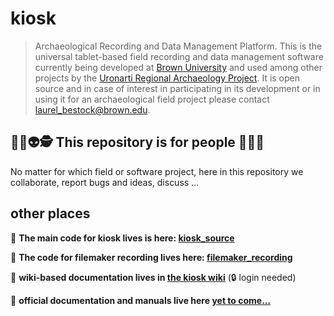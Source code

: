 # kiosk 
> Archaeological Recording and Data Management Platform.
This is the universal tablet-based field recording and data management software currently being developed at [Brown University](https://www.brown.edu/academics/archaeology/content/uronarti-regional-archaeology-project-sudan) and used among other projects by the [Uronarti Regional Archaeology Project](https://blogs.brown.edu/archaeology/fieldwork/uronarti/). It is open source and in case of interest in participating in its development or in using it for an archaeological field project please contact [laurel_bestock@brown.edu](https://vivo.brown.edu/display/lbestock#All).
 
## 🤸🏿👽🕵️ This repository is for people 🤸🤖🎅

No matter for which field or software project, here in this repository we collaborate, report bugs and ideas, discuss ...

## other places
💾 **The main code for kiosk lives is here: [kiosk_source](https://github.com/arch-kiosk/kiosk_source)**  

🧨 **The code for filemaker recording lives here: [filemaker_recording](https://github.com/arch-kiosk/filemaker-recording)**  

📐 **wiki-based documentation lives in [the kiosk wiki](https://wiki.arch-kiosk.brown.edu/urapdev/doku.php?id=start)**  (🔒 login needed)

📓 **official documentation and manuals live here [yet to come...](https://wiki.arch-kiosk.brown.edu/urapdev/doku.php?id=start)**  


